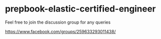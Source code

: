 # prepbook-elastic-certified-engineer

Feel free to join the discussion group for any queries

https://www.facebook.com/groups/259633293011438/
